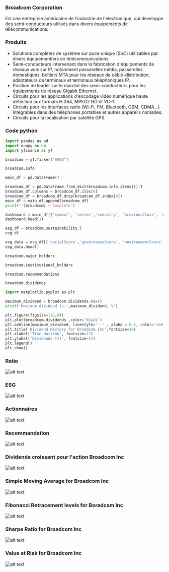 ### Broadcom Corporation

Est une entreprise américaine de l'industrie de l'électronique, qui développe des semi-conducteurs utilisés dans divers équipements de télécommunications. 

### Produits
- Solutions complètes de système sur puce unique (SoC) utilisables par divers équipementiers en télécommunications
- Semi-conducteurs intervenant dans la fabrication d'équipements de réseaux voix sur IP, notamment passerelles média, passerelles domestiques, boîtiers MTA pour les réseaux de câblo-distribution, adaptateurs de terminaux et terminaux téléphoniques IP.
- Position de leader sur le marché des semi-conducteurs pour les équipements de réseau Gigabit Ethernet.
- Circuits pour les applications d'encodage vidéo numérique haute définition aux formats H.264, MPEG2 HD et VC-1.
- Circuits pour les interfaces radio (Wi-Fi, FM, Bluetooth, GSM, CDMA…) intégrables dans des téléphones portables et autres appareils nomades.
- Circuits pour la localisation par satellite GPS.

### Code python
```python
import pandas as pd
import numpy as np
import yfinance as yf

broadcom = yf.Ticker("AVGO")

broadcom.info

main_df = pd.DataFrame()

broadcom_df = pd.DataFrame.from_dict(broadcom.info.items()).T
broadcom_df.columns = broadcom_df.iloc[0]
broadcom_df = broadcom_df.drop(broadcom_df.index[0])
main_df = main_df.append(broadcom_df)
print(f'{broadcom} + Complete')

dashboard = main_df[['symbol', 'sector','industry', 'previousClose', 'open','priceToBook','beta','ebitdaMargins','profitMargins', 'returnOnEquity','recommendationKey']]
dashboard.head(1) 

esg_df = broadcom.sustainability.T
esg_df

esg_data = esg_df[['socialScore','governanceScore', 'environmentScore', 'totalEsg']]
esg_data.head()

broadcom.major_holders

broadcom.institutional_holders

broadcom.recommendations

broadcom.dividends

import matplotlib.pyplot as plt

maximum_dividend = broadcom.dividends.max()
print('Maximum dividend is:',maximum_dividend,'%')

plt.figure(figsize=(12,8))
plt.plot(broadcom.dividends ,color='black')
plt.axhline(maximum_dividend, linestyle='--' , alpha = 0.5, color='red',label='Maximum dividend: 4.1 %')
plt.title('Dividend History for Broadcom Inc',fontsize=20)
plt.xlabel('Time Horizon', fontsize=17)
plt.ylabel('Dividends (%)', fontsize=17)
plt.legend()
plt.show()

```
### Ratio
![alt text](https://www.zupimages.net/up/22/11/zyza.png)

### ESG
![alt text](https://www.zupimages.net/up/22/11/8cfj.png)

### Actionnaires
![alt text](https://www.zupimages.net/up/22/11/hfqc.png)

### Recommandation
![alt text](https://www.zupimages.net/up/22/11/uj0g.png)

### Dividende croissant pour l'action Broadcom Inc
![alt text](https://www.zupimages.net/up/22/11/4c52.png)

### Simple Moving Average for Broadcom Inc
![alt text](https://www.zupimages.net/up/22/11/a14h.png)

### Fibonacci Retracement levels for Boradcam Inc
![alt text](https://www.zupimages.net/up/22/11/zgz5.png)

### Sharpe Ratio for Broadcom Inc
![alt text](https://www.zupimages.net/up/22/11/6s1r.png)

### Value at Risk for Broadcom Inc
![alt text](https://www.zupimages.net/up/22/11/zh2v.png)
